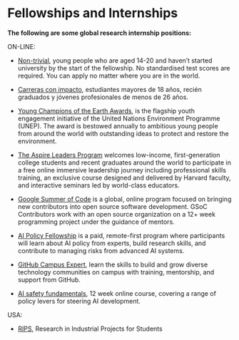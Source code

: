 # Fellowships and Internships

**The following are some global research internship positions:**

ON-LINE:
* [Non-trivial](https://www.non-trivial.org/), young people who are aged 14-20 and haven’t started university by the start of the fellowship. No standardised test scores are required.
‍You can apply no matter where you are in the world.

* [Carreras con impacto](https://carrerasconimpacto.org/#programas), estudiantes mayores de 18 años, recién graduados y jóvenes profesionales de menos de 26 años.

* [Young Champions of the Earth Awards](https://www.unep.org/youngchampions/), is the flagship youth engagement initiative of the United Nations Environment Programme (UNEP). The award is bestowed annually to ambitious young people from around the world with outstanding ideas to protect and restore the environment.

* [The Aspire Leaders Program](https://www.aspireleaders.org/) welcomes low-income, first-generation college students and recent graduates around the world to participate in a free online immersive leadership journey including professional skills training, an exclusive course designed and delivered by Harvard faculty, and interactive seminars led by world-class educators.

* [Google Summer of Code](https://summerofcode.withgoogle.com/) is a global, online program focused on bringing new contributors into open source software development. GSoC Contributors work with an open source organization on a 12+ week programming project under the guidance of mentors.

* [AI Policy Fellowship](https://www.iaps.ai/fellowship) is a paid, remote-first program where participants will learn about AI policy from experts, build research skills, and contribute to managing risks from advanced AI systems. 

* [GitHub Campus Expert](https://education.github.com/experts), learn the skills to build and grow diverse technology communities on campus with training, mentorship, and support from GitHub.

* [AI safety fundamentals](https://aisafetyfundamentals.com/governance-course-details/), 12 week online course, covering a range of policy levers for steering AI development.

USA:

* [RIPS](https://www.ipam.ucla.edu/programs/student-research-programs/), Research in Industrial Projects for Students

